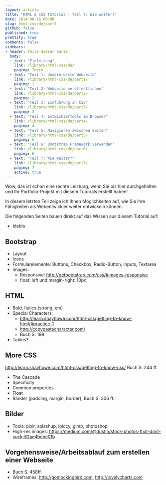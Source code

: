 ```yaml
---
layout: article
title: "HTML & CSS Tutorial - Teil 7: Wie weiter?"
date: 2014-08-16 00:00
slug: html-css/de/part7
github: false
published: true
prettify: true
comments: false
sidebars:
- header: Teile dieser Serie
  body:
  - text: "Einleitung"
    link: /library/html-css/de/
    paging: Intro
  - text: "Teil 1: Unsere erste Webseite"
    link: /library/html-css/de/part1/
    paging: 1
  - text: "Teil 2: Webseite veröffentlichen"
    link: /library/html-css/de/part2/
    paging: 2
  - text: "Teil 3: Einführung in CSS"
    link: /library/html-css/de/part3/
    paging: 3
  - text: "Teil 4: Entwicklertools im Browser"
    link: /library/html-css/de/part4/
    paging: 4
  - text: "Teil 5: Navigieren zwischen Seiten"
    link: /library/html-css/de/part5/
    paging: 5
  - text: "Teil 6: Bootstrap Framework verwenden"
    link: /library/html-css/de/part6/
    paging: 6
  - text: "Teil 7: Wie weiter?"
    link: /library/html-css/de/part7/
    paging: 7
    active: true
---
```


Wow, das ist schon eine rechte Leistung, wenn Sie bis hier durchgehalten und Ihr Portfolio-Projekt mit diesem Tutorials erstellt haben!

In diesem letzten Teil zeige ich Ihnen Möglichkeiten auf, wie Sie Ihre Fähigkeiten als Webentwickler weiter entwickeln können.

Die folgenden Seiten bauen direkt auf das Wissen aus diesem Tutorial auf:

* blabla



## Bootstrap

* Layout
* Icons
* Formularelemente: Buttons, Checkbox, Radio-Button, Inputs, Textarea
* Images: 
  * Responsive: http://getbootstrap.com/css/#images-responsive
  * float: left und margin-right: 10px


## HTML

* Bold, Italics (strong, em)
* Special Characters: 
  * http://learn.shayhowe.com/html-css/getting-to-know-html/#practice-1
  * http://copypastecharacter.com/
  * Buch S. 199
* Tables?


## More CSS

http://learn.shayhowe.com/html-css/getting-to-know-css/
Buch S. 244 ff.

* The Cascade
* Specificity
* Common properties
* Float
* Ränder (padding, margin, border), Buch S. 306 ff.


## Bilder

* Tools: pixlr, splashup, ipiccy, gimp, photoshop
* High-res images: https://medium.com/@dustin/stock-photos-that-dont-suck-62ae4bcbe01b


## Vorgehensweise/Arbeitsablauf zum erstellen einer Webseite

* Buch S. 458ff.
* Wireframes: http://gomockingbird.com, http://lovelycharts.com

